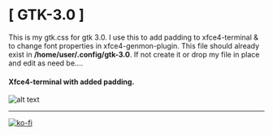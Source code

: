 # [ GTK-3.0 ]

This is my gtk.css for gtk 3.0. I use this to add padding to xfce4-terminal & to change font properties in xfce4-genmon-plugin. This file should already exist in **/home/user/.config/gtk-3.0**. If not create it or drop my file in place and edit as need be....

#### Xfce4-terminal with added padding.
![alt text](https://i.imgur.com/PbZJSeq.png "xfce4-terminal")

----

[![ko-fi](https://ko-fi.com/img/githubbutton_sm.svg)](https://ko-fi.com/Z8Z44445F)
